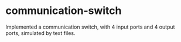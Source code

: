 # communication-switch
Implemented a communication switch, with 4 input ports and 4 output ports, simulated by text files.
